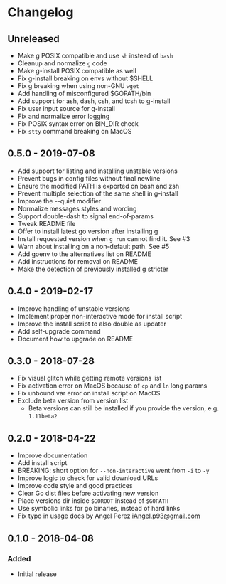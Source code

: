 # Changelog

## Unreleased

- Make g POSIX compatible and use `sh` instead of `bash`
- Cleanup and normalize `g` code
- Make g-install POSIX compatible as well
- Fix g-install breaking on envs without $SHELL
- Fix g breaking when using non-GNU `wget`
- Add handling of misconfigured $GOPATH/bin
- Add support for ash, dash, csh, and tcsh to g-install
- Fix user input source for g-install
- Fix and normalize error logging
- Fix POSIX syntax error on BIN_DIR check
- Fix `stty` command breaking on MacOS

## 0.5.0 - 2019-07-08

- Add support for listing and installing unstable versions
- Prevent bugs in config files without final newline
- Ensure the modified PATH is exported on bash and zsh
- Prevent multiple selection of the same shell in g-install
- Improve the --quiet modifier
- Normalize messages styles and wording
- Support double-dash to signal end-of-params
- Tweak README file
- Offer to install latest go version after installing g
- Install requested version when `g run` cannot find it. See #3
- Warn about installing on a non-default path. See #5
- Add goenv to the alternatives list on README
- Add instructions for removal on README
- Make the detection of previously installed g stricter

## 0.4.0 - 2019-02-17

- Improve handling of unstable versions
- Implement proper non-interactive mode for install script
- Improve the install script to also double as updater
- Add self-upgrade command
- Document how to upgrade on README

## 0.3.0 - 2018-07-28

- Fix visual glitch while getting remote versions list
- Fix activation error on MacOS because of `cp` and `ln` long params
- Fix unbound var error on install script on MacOS
- Exclude beta version from version list
  * Beta versions can still be installed if you provide the version, e.g. `1.11beta2`

## 0.2.0 - 2018-04-22

- Improve documentation
- Add install script
- BREAKING: short option for `--non-interactive` went from `-i` to `-y`
- Improve logic to check for valid download URLs
- Improve code style and good practices
- Clear Go dist files before activating new version
- Place versions dir inside `$GOROOT` instead of `$GOPATH`
- Use symbolic links for go binaries, instead of hard links
- Fix typo in usage docs by Angel Perez <iAngel.p93@gmail.com>

## 0.1.0 - 2018-04-08

### Added
- Initial release
